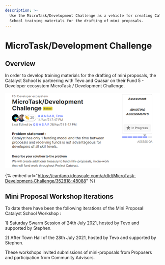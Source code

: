 ```yaml
---
description: >-
  Use the MicroTask/Development Challenge as a vehicle for creating Catalyst
  School training materials for the drafting of mini proposals.
---
```


# MicroTask/Development Challenge

## Overview

In order to develop training materials for the drafting of mini proposals, the Catalyst School is partnering with Tevo and Quasar on their Fund 5 - Developer ecosystem MicroTask / Development Challenge.

![F5 : Developer ecosystem proposal](../.gitbook/assets/2021-07-25-13-.png)

{% embed url="https://cardano.ideascale.com/a/dtd/MicroTask-Development-Challenge/352818-48088" %}

## Mini Proposal Workshop Iterations

To date there have been the following iterations of the Mini Proposal Catalyst School Workshop :

1\) Saturday Swarm Session of 24th July 2021, hosted by Tevo and supported by Stephen.

2\) After Town Hall of the 28th July 2021, hosted by Tevo and supported by Stephen.

These workshops invited submissions of mini-proposals from Proposers and participation from Community Advisors.

